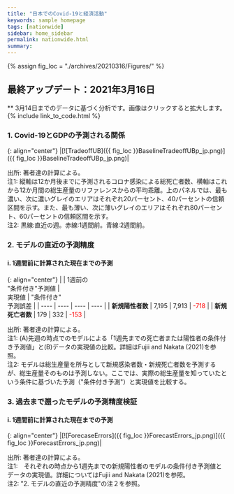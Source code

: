 ```yaml
---
title: "日本でのCovid-19と経済活動"
keywords: sample homepage
tags: [nationwide]
sidebar: home_sidebar
permalink: nationwide.html
summary:
---
```


{% assign fig_loc = "./archives/20210316/Figures/" %}

## 最終アップデート：2021年3月16日
** 3月14日までのデータに基づく分析です。画像はクリックすると拡大します。
{% include link_to_code.html %}

### 1. Covid-19とGDPの予測される関係

{: align="center"}
|[![TradeoffUB]({{ fig_loc }}BaselineTradeoffUBp_jp.png)]({{ fig_loc }}BaselineTradeoffUBp_jp.png)|

出所: 著者達の計算による。<br>
注1: 縦軸は12か月後までに予測されるコロナ感染による総死亡者数、横軸はこれから12か月間の総生産量のリファレンスからの平均乖離。上のパネルでは、最も濃い、次に濃いグレイのエリアはそれぞれ20パーセント、40パーセントの信頼区間を示す。また、最も薄い、次に薄いグレイのエリアはそれぞれ80パーセント、60パーセントの信頼区間を示す。<br>
注2: 黒線:直近の週。赤線:1週間前。青線:2週間前。

### 2. モデルの直近の予測精度

#### i. 1週間前に計算された現在までの予測

{: align="center"}
|    | 1週前の<br>"条件付き"予測値 | <br>実現値 | "条件付き"<br>予測誤差 |
| ---- | ---- | ---- | ---- |
| **新規陽性者数** | 7,195   |  7,913  | <span style="color: red; ">-718</span> |
| **新規死亡者数** |   179  | 332  | <span style="color: red; ">-153</span> |

出所: 著者達の計算による。<br>
注1: (A)先週の時点でのモデルによる「1週先までの死亡者または陽性者の条件付き予測値」と(B)データの実現値の比較。詳細はFujii and Nakata (2021)を参照。<br>
注2: モデルは総生産量を所与として新規感染者数・新規死亡者数を予測するが、総生産量そのものは予測しない。ここでは、実際の総生産量を知っていたという条件に基づいた予測（"条件付き予測"）と実現値を比較する。

### 3. 過去まで遡ったモデルの予測精度検証

#### i. 1週間前に計算された現在までの予測

{: align="center"}
|[![ForecaseErrors]({{ fig_loc }}ForecastErrors_jp.png)]({{ fig_loc }}ForecastErrors_jp.png)|

出所: 著者達の計算による。<br>
注1:　それぞれの時点から1週先までの新規陽性者のモデルの条件付き予測値とデータの実現値。詳細についてはFujii and Nakata (2021)を参照。<br>
注2: "2. モデルの直近の予測精度"の注２を参照。

